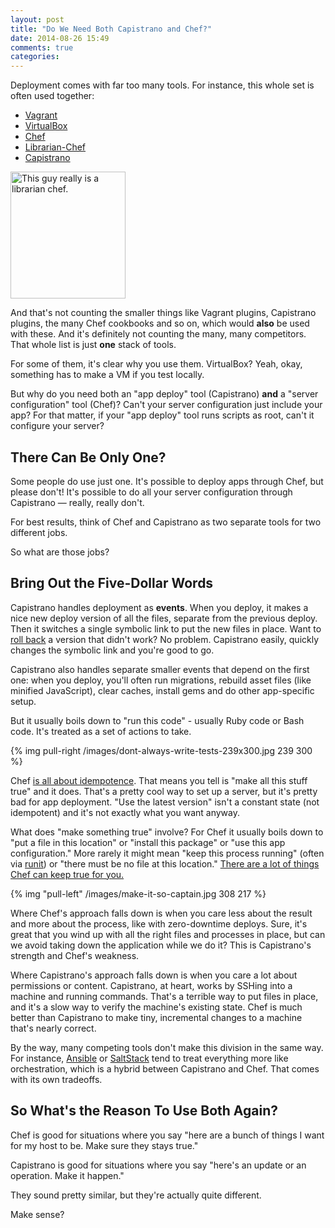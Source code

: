 ```yaml
---
layout: post
title: "Do We Need Both Capistrano and Chef?"
date: 2014-08-26 15:49
comments: true
categories: 
---
```

Deployment comes with far too many tools. For instance,
this whole set is often used together:

* <a href="http://vagrantup.com">Vagrant</a>
* <a href="http://www.virtualbox.org">VirtualBox</a>
* <a href="http://getchef.com">Chef</a>
* <a href="https://github.com/applicationsonline/librarian-chef">Librarian-Chef</a>
* <a href="http://capistranorb.com">Capistrano</a>

<img class="pull-right" src="/images/librarian-chef.png" width="184" height="203" title="This guy really is a librarian chef."></img>

And that's not counting the smaller things like Vagrant plugins, Capistrano plugins, the many Chef cookbooks and so on, which would <b>also</b> be used with these. And it's
definitely not counting the many, many competitors. That whole list is just <b>one</b> stack of tools.

For some of them, it's clear why you use them. VirtualBox? Yeah, okay, something has to make a VM if you test locally.

But why do you need both an "app deploy" tool (Capistrano) <b>and</b> a "server configuration" tool (Chef)? Can't your server configuration just include your app? For that matter, if your "app deploy" tool runs scripts as root, can't it configure your server?

## There Can Be Only One?

Some people do use just one. It's possible to deploy apps through Chef,
but please don't! It's possible to do all your server configuration through
Capistrano &mdash; really, really don't.

For best results, think of Chef and Capistrano as two separate tools for two different jobs.

So what are those jobs?

<!-- more -->

## Bring Out the Five-Dollar Words

Capistrano handles deployment as <b>events</b>. When you deploy, it makes a nice new deploy version of all the files, separate from the previous deploy. Then it switches a single symbolic link to put the new files in place. Want to <a href="http://stackoverflow.com/questions/496998/how-do-you-roll-back-to-the-previously-deployed-version-with-capistrano">roll back</a> a version that didn't work? No problem. Capistrano easily, quickly changes the symbolic link and you're good to go.

Capistrano also handles separate smaller events that depend on the first one: when you deploy, you'll often run migrations, rebuild asset files (like minified JavaScript), clear caches, install gems and do other app-specific setup.

But it usually boils down to "run this code" - usually Ruby code or Bash code. It's treated as a set of actions to take.

{% img pull-right /images/dont-always-write-tests-239x300.jpg 239 300 %}

Chef <a href="http://docs.getchef.com/chef_why.html">is all about idempotence</a>. That means you tell is "make all this stuff true" and it does. That's a pretty cool way to set up a server, but it's pretty bad for app deployment. "Use the latest version" isn't a constant state (not idempotent) and it's not exactly what you want anyway.

What does "make something true" involve? For Chef it usually boils down to "put a file in this location" or "install this package" or "use this app configuration." More rarely it might mean "keep this process running" (often via <a href="http://smarden.org/runit/">runit</a>) or "there must be no file at this location." <a href="http://docs.getchef.com/chef/resources.html">There are a lot of things Chef can keep true for you.</a>

{% img "pull-left" /images/make-it-so-captain.jpg 308 217 %}

Where Chef's approach falls down is when you care less about the result and more about the process, like with zero-downtime deploys. Sure, it's great that you wind up with all the right files and processes in place, but can we avoid taking down the application while we do it? This is Capistrano's strength and Chef's weakness.

Where Capistrano's approach falls down is when you care a lot about permissions or content. Capistrano, at heart, works by SSHing into a machine and running commands. That's a terrible way to put files in place, and it's a slow way to verify the machine's existing state. Chef is much better than Capistrano to make tiny, incremental changes to a machine that's nearly correct.

By the way, many competing tools don't make this division in the same way. For instance, <a href="http://www.ansible.com">Ansible</a> or <a href="http://www.saltstack.com">SaltStack</a> tend to treat everything more like orchestration, which is a hybrid between Capistrano and Chef. That comes with its own tradeoffs.

## So What's the Reason To Use Both Again?

Chef is good for situations where you say "here are a bunch of things I want for my host to be. Make sure they stays true."

Capistrano is good for situations where you say "here's an update or an operation. Make it happen."

They sound pretty similar, but they're actually quite different.

Make sense?
